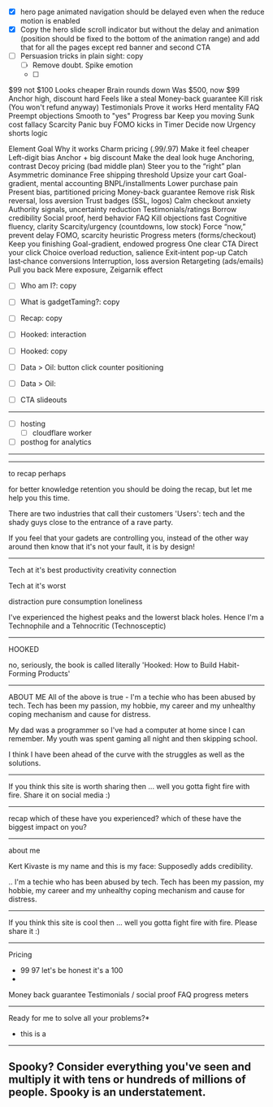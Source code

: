 - [x] hero page animated navigation should be delayed even when the reduce motion is enabled
- [x] Copy the hero slide scroll indicator but without the delay and animation (position should be fixed to the bottom of the animation range) and add that for all the pages except red banner and second CTA
- [ ] Persuasion tricks in plain sight: copy
    - [ ] Remove doubt. Spike emotion
    - [ ] 


$99 not $100	Looks cheaper	Brain rounds down
Was $500, now $99	Anchor high, discount hard	Feels like a steal
Money-back guarantee	Kill risk	(You won't refund anyway)
Testimonials	Prove it works	Herd mentality
FAQ	Preempt objections	Smooth to "yes"
Progress bar	Keep you moving	Sunk cost fallacy
Scarcity	Panic buy	FOMO kicks in
Timer	Decide now	Urgency shorts logic


Element	Goal	Why it works
Charm pricing (.99/.97)	Make it feel cheaper	Left-digit bias
Anchor + big discount	Make the deal look huge	Anchoring, contrast
Decoy pricing (bad middle plan)	Steer you to the “right” plan	Asymmetric dominance
Free shipping threshold	Upsize your cart	Goal-gradient, mental accounting
BNPL/installments	Lower purchase pain	Present bias, partitioned pricing
Money-back guarantee	Remove risk	Risk reversal, loss aversion
Trust badges (SSL, logos)	Calm checkout anxiety	Authority signals, uncertainty reduction
Testimonials/ratings	Borrow credibility	Social proof, herd behavior
FAQ	Kill objections fast	Cognitive fluency, clarity
Scarcity/urgency (countdowns, low stock)	Force “now,” prevent delay	FOMO, scarcity heuristic
Progress meters (forms/checkout)	Keep you finishing	Goal-gradient, endowed progress
One clear CTA	Direct your click	Choice overload reduction, salience
Exit‑intent pop-up	Catch last‑chance conversions	Interruption, loss aversion
Retargeting (ads/emails)	Pull you back	Mere exposure, Zeigarnik effect


- [ ] Who am I?: copy
- [ ] What is gadgetTaming?: copy
- [ ] Recap: copy
- [ ] Hooked: interaction
- [ ] Hooked: copy
- [ ] Data > Oil: button click counter positioning
- [ ] Data > Oil: 
- [ ] CTA slideouts
















































--------
- [ ] hosting
    - [ ] cloudflare worker
- [ ] posthog for analytics
--------

----
to recap perhaps

for better knowledge retention you should be doing the recap, but let me help you this time.

There are two industries that call their customers 'Users': tech and the shady guys close to the entrance of a rave party.

If you feel that your gadets are controlling you, instead of the other way around then know that it's not your fault, it is by design!

----------


Tech at it's best
productivity
creativity
connection

Tech at it's worst

distraction
pure consumption
loneliness

I've experienced the highest peaks and the lowerst black holes. Hence I'm a Technophile and a Tehnocritic (Technosceptic)


-----------------------

HOOKED

no, seriously, the book is called literally 'Hooked: How to Build Habit-Forming Products'

-----

ABOUT ME
All of the above is true - I'm a techie who has been abused by tech. Tech has been my passion, my hobbie, my career and my unhealthy coping mechanism and cause for distress. 

My dad was a programmer so I've had a computer at home since I can remember. My youth was spent gaming all night and then skipping school. 


I think I have been ahead of the curve with the struggles as well as the solutions.


-----
If you think this site is worth sharing then ... well you gotta fight fire with fire. Share it on social media :)


-----

recap
which of these have you experienced?
which of these have the biggest impact on you?

-----

about me

Kert Kivaste is my name and this is my face:
Supposedly adds credibility.

..
I'm a techie who has been abused by tech. Tech has been my passion, my hobbie, my career and my unhealthy coping mechanism and cause for distress. 

----

If you think this site is cool then ... well you gotta fight fire with fire. Please share it :)

---

Pricing 
- 99 97 let's be honest it's a 100
- 
Money back guarantee
Testimonials / social proof
FAQ
progress meters


----

Ready for me to solve all your problems?*
* this is a 
--------
Spooky? Consider everything you've seen and multiply it with tens or hundreds of millions of people. Spooky is an understatement.
-----